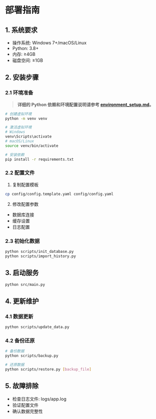 # 部署指南

## 1. 系统要求
- 操作系统: Windows 7+/macOS/Linux
- Python: 3.8+
- 内存: ≥4GB
- 磁盘空间: ≥1GB

## 2. 安装步骤

### 2.1 环境准备

> **详细的 Python 依赖和环境配置说明请参考 [environment_setup.md](environment_setup.md)。**

```bash
# 创建虚拟环境
python -m venv venv

# 激活虚拟环境
# Windows
venv\Scripts\activate
# macOS/Linux
source venv/bin/activate

# 安装依赖
pip install -r requirements.txt
```

### 2.2 配置文件
1. 复制配置模板
```bash
cp config/config.template.yaml config/config.yaml
```

2. 修改配置参数
- 数据库连接
- 缓存设置
- 日志配置

### 2.3 初始化数据
```bash
python scripts/init_database.py
python scripts/import_history.py
```

## 3. 启动服务
```bash
python src/main.py
```

## 4. 更新维护

### 4.1 数据更新
```bash
python scripts/update_data.py
```

### 4.2 备份还原
```bash
# 备份数据
python scripts/backup.py

# 还原数据
python scripts/restore.py [backup_file]
```

## 5. 故障排除
- 检查日志文件: logs/app.log
- 验证配置文件
- 确认数据完整性
